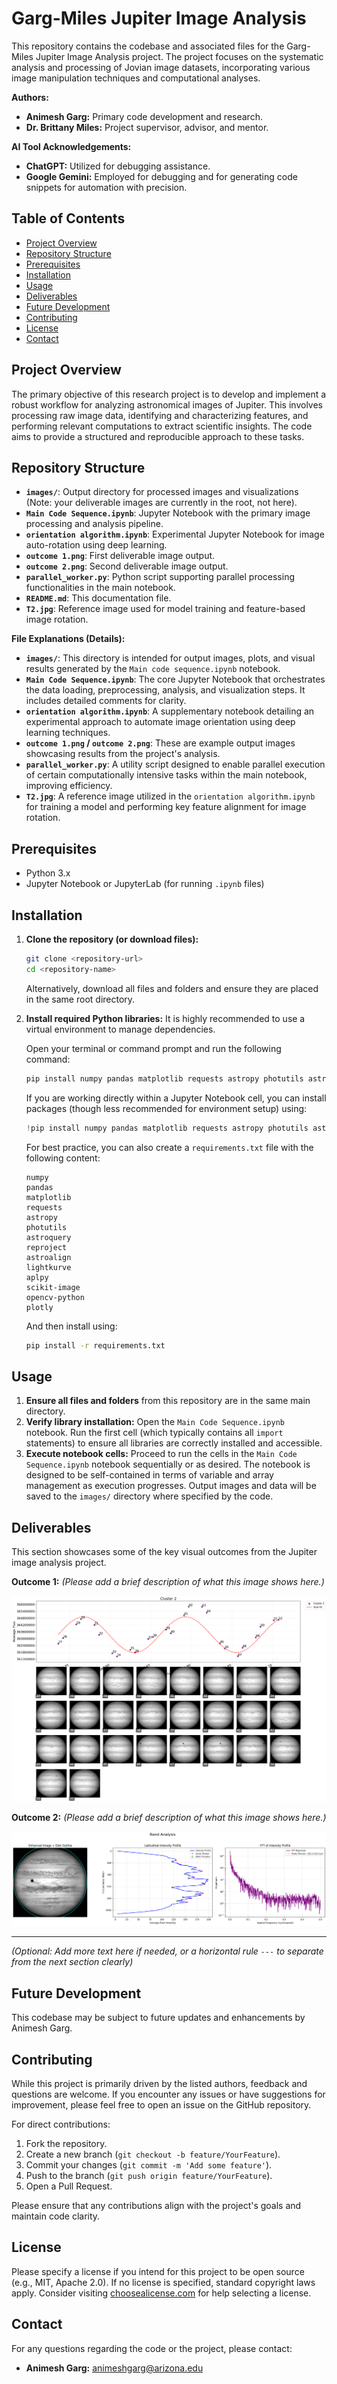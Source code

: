 # Garg-Miles Jupiter Image Analysis

This repository contains the codebase and associated files for the Garg-Miles Jupiter Image Analysis project. The project focuses on the systematic analysis and processing of Jovian image datasets, incorporating various image manipulation techniques and computational analyses.

**Authors:**

* **Animesh Garg:** Primary code development and research.
* **Dr. Brittany Miles:** Project supervisor, advisor, and mentor.

**AI Tool Acknowledgements:**

* **ChatGPT:** Utilized for debugging assistance.
* **Google Gemini:** Employed for debugging and for generating code snippets for automation with precision.

## Table of Contents

* [Project Overview](#project-overview)
* [Repository Structure](#repository-structure)
* [Prerequisites](#prerequisites)
* [Installation](#installation)
* [Usage](#usage)
* [Deliverables](#deliverables)
* [Future Development](#future-development)
* [Contributing](#contributing)
* [License](#license)
* [Contact](#contact)

## Project Overview

The primary objective of this research project is to develop and implement a robust workflow for analyzing astronomical images of Jupiter. This involves processing raw image data, identifying and characterizing features, and performing relevant computations to extract scientific insights. The code aims to provide a structured and reproducible approach to these tasks.

## Repository Structure

* **`images/`**: Output directory for processed images and visualizations (Note: your deliverable images are currently in the root, not here).
* **`Main Code Sequence.ipynb`**: Jupyter Notebook with the primary image processing and analysis pipeline.
* **`orientation algorithm.ipynb`**: Experimental Jupyter Notebook for image auto-rotation using deep learning.
* **`outcome 1.png`**: First deliverable image output.
* **`outcome 2.png`**: Second deliverable image output.
* **`parallel_worker.py`**: Python script supporting parallel processing functionalities in the main notebook.
* **`README.md`**: This documentation file.
* **`T2.jpg`**: Reference image used for model training and feature-based image rotation.

**File Explanations (Details):**

* **`images/`**: This directory is intended for output images, plots, and visual results generated by the `Main code sequence.ipynb` notebook.
* **`Main Code Sequence.ipynb`**: The core Jupyter Notebook that orchestrates the data loading, preprocessing, analysis, and visualization steps. It includes detailed comments for clarity.
* **`orientation algorithm.ipynb`**: A supplementary notebook detailing an experimental approach to automate image orientation using deep learning techniques.
* **`outcome 1.png` / `outcome 2.png`**: These are example output images showcasing results from the project's analysis.
* **`parallel_worker.py`**: A utility script designed to enable parallel execution of certain computationally intensive tasks within the main notebook, improving efficiency.
* **`T2.jpg`**: A reference image utilized in the `orientation algorithm.ipynb` for training a model and performing key feature alignment for image rotation.

## Prerequisites

* Python 3.x
* Jupyter Notebook or JupyterLab (for running `.ipynb` files)

## Installation

1.  **Clone the repository (or download files):**
    ```bash
    git clone <repository-url>
    cd <repository-name>
    ```
    Alternatively, download all files and folders and ensure they are placed in the same root directory.

2.  **Install required Python libraries:**
    It is highly recommended to use a virtual environment to manage dependencies.

    Open your terminal or command prompt and run the following command:
    ```bash
    pip install numpy pandas matplotlib requests astropy photutils astroquery reproject astroalign lightkurve aplpy scikit-image opencv-python plotly
    ```
    If you are working directly within a Jupyter Notebook cell, you can install packages (though less recommended for environment setup) using:
    ```python
    !pip install numpy pandas matplotlib requests astropy photutils astroquery reproject astroalign lightkurve aplpy scikit-image opencv-python plotly
    ```

    For best practice, you can also create a `requirements.txt` file with the following content:
    ```
    numpy
    pandas
    matplotlib
    requests
    astropy
    photutils
    astroquery
    reproject
    astroalign
    lightkurve
    aplpy
    scikit-image
    opencv-python
    plotly
    ```
    And then install using:
    ```bash
    pip install -r requirements.txt
    ```

## Usage

1.  **Ensure all files and folders** from this repository are in the same main directory.
2.  **Verify library installation:** Open the `Main Code Sequence.ipynb` notebook. Run the first cell (which typically contains all `import` statements) to ensure all libraries are correctly installed and accessible.
3.  **Execute notebook cells:** Proceed to run the cells in the `Main Code Sequence.ipynb` notebook sequentially or as desired. The notebook is designed to be self-contained in terms of variable and array management as execution progresses. Output images and data will be saved to the `images/` directory where specified by the code.

## Deliverables

This section showcases some of the key visual outcomes from the Jupiter image analysis project.

**Outcome 1:**
*(Please add a brief description of what this image shows here.)*

![Outcome 1](outcome%201.png)

**Outcome 2:**
*(Please add a brief description of what this image shows here.)*

![Outcome 2](outcome%202.png)

---
*(Optional: Add more text here if needed, or a horizontal rule `---` to separate from the next section clearly)*

## Future Development

This codebase may be subject to future updates and enhancements by Animesh Garg.

## Contributing

While this project is primarily driven by the listed authors, feedback and questions are welcome. If you encounter any issues or have suggestions for improvement, please feel free to open an issue on the GitHub repository.

For direct contributions:

1.  Fork the repository.
2.  Create a new branch (`git checkout -b feature/YourFeature`).
3.  Commit your changes (`git commit -m 'Add some feature'`).
4.  Push to the branch (`git push origin feature/YourFeature`).
5.  Open a Pull Request.

Please ensure that any contributions align with the project's goals and maintain code clarity.

## License

Please specify a license if you intend for this project to be open source (e.g., MIT, Apache 2.0). If no license is specified, standard copyright laws apply. Consider visiting [choosealicense.com](https://choosealicense.com/) for help selecting a license.

## Contact

For any questions regarding the code or the project, please contact:

* **Animesh Garg:** [animeshgarg@arizona.edu](mailto:animeshgarg@arizona.edu)